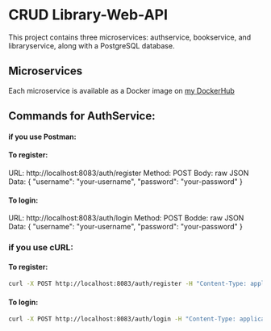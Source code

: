 # CRUD Library-Web-API
This project contains three microservices: authservice, bookservice, and libraryservice, along with a PostgreSQL database.

## Microservices

Each microservice is available as a Docker image on [my DockerHub](https://hub.docker.com/r/sukharevichdima/microservicesmanager)

## Commands for AuthService:
#### if you use Postman:

#### To register:

URL: http://localhost:8083/auth/register
Method: POST
Body: raw JSON
Data:
{
  "username": "your-username",
  "password": "your-password"
}

#### To login:

URL: http://localhost:8083/auth/login 
Method: POST
Bodde: raw JSON
Data:
{
  "username": "your-username",
  "password": "your-password"
}

### if you use cURL:

#### To register:
```bash
curl -X POST http://localhost:8083/auth/register -H "Content-Type: application/json" -d '{"username":"your-username", "password":"your-password"}'
```
#### To login:
```bash
curl -X POST http://localhost:8083/auth/login -H "Content-Type: application/json" -d '{"username":"your-username", "password":"your-password"}'
```

